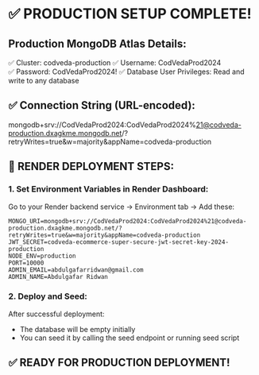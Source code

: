 # ✅ PRODUCTION SETUP COMPLETE!

## Production MongoDB Atlas Details:
✅ Cluster: codveda-production
✅ Username: CodVedaProd2024  
✅ Password: CodVedaProd2024!
✅ Database User Privileges: Read and write to any database

## ✅ Connection String (URL-encoded):
mongodb+srv://CodVedaProd2024:CodVedaProd2024%21@codveda-production.dxagkme.mongodb.net/?retryWrites=true&w=majority&appName=codveda-production

## 🚀 RENDER DEPLOYMENT STEPS:

### 1. Set Environment Variables in Render Dashboard:
Go to your Render backend service → Environment tab → Add these:

```
MONGO_URI=mongodb+srv://CodVedaProd2024:CodVedaProd2024%21@codveda-production.dxagkme.mongodb.net/?retryWrites=true&w=majority&appName=codveda-production
JWT_SECRET=codveda-ecommerce-super-secure-jwt-secret-key-2024-production
NODE_ENV=production
PORT=10000
ADMIN_EMAIL=abdulgafarridwan@gmail.com
ADMIN_NAME=Abdulgafar Ridwan
```

### 2. Deploy and Seed:
After successful deployment:
- The database will be empty initially
- You can seed it by calling the seed endpoint or running seed script

## ✅ READY FOR PRODUCTION DEPLOYMENT!
